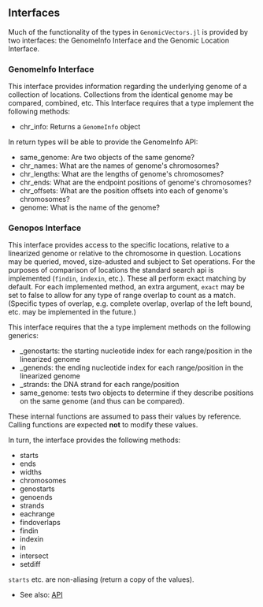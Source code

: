 ## Interfaces

Much of the functionality of the types in `GenomicVectors.jl` is provided by two
interfaces: the GenomeInfo Interface and the Genomic Location Interface.

### GenomeInfo Interface
This interface provides information regarding the underlying genome of a collection
of locations. Collections from the identical genome may be compared, combined, etc. This
Interface requires that a type implement the following methods:

- chr_info: Returns a `GenomeInfo` object

In return types will be able to provide the GenomeInfo API:

- same_genome: Are two objects of the same genome?
- chr_names: What are the names of genome's chromosomes?
- chr_lengths: What are the lengths of genome's chromosomes?
- chr_ends: What are the endpoint positions of genome's chromosomes?
- chr_offsets: What are the position offsets into each of genome's chromosomes?
- genome: What is the name of the genome?

### Genopos Interface
This interface provides access to the specific locations, relative to a linearized genome
or relative to the chromosome in question. Locations may be queried, moved, size-adusted
and subject to Set operations. For the purposes of comparison of locations the standard
search api is implemented (`findin`, `indexin`, etc.). These all perform exact matching
by default. For each implemented method, an extra argument, `exact` may be set to false
to allow for any type of range overlap to count as a match. (Specific types of overlap,
e.g. complete overlap, overlap of the left bound, etc. may be implemented in the
future.)

This interface requires that the a type implement methods on the following generics:

- _genostarts: the starting nucleotide index for each range/position in the linearized genome
- _genends: the ending nucleotide index for each range/position in the linearized genome
- _strands: the DNA strand for each range/position
- same_genome: tests two objects to determine if they describe positions on the same
genome (and thus can be compared).

These internal functions are assumed to pass their values by reference. Calling functions
are expected **not** to modify these values.

In turn, the interface provides the following methods:

- starts
- ends
- widths
- chromosomes
- genostarts
- genoends
- strands
- eachrange
- findoverlaps
- findin
- indexin
- in
- intersect
- setdiff

`starts` etc. are non-aliasing (return a copy of the values).

- See also: [API](api)
